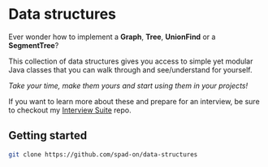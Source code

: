 # Data structures
Ever wonder how to implement a **Graph**, **Tree**, **UnionFind** or a **SegmentTree**? 

This collection of data structures gives you access to simple yet modular Java classes that you can walk through and see/understand for yourself.

*Take your time, make them yours and start using them in your projects!*

If you want to learn more about these and prepare for an interview, be sure to checkout my [Interview Suite](https://github.com/spad-on/InterviewSuite/) repo.

## Getting started
```sh
git clone https://github.com/spad-on/data-structures
```
